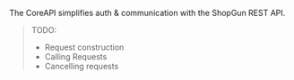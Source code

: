 The CoreAPI simplifies auth & communication with the ShopGun REST API.

> TODO:
>
>  - Request construction
>  - Calling Requests
>  - Cancelling requests
> 